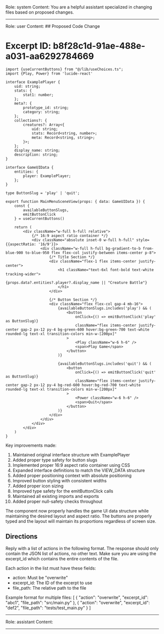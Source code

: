 Role: system
Content: You are a helpful assistant specialized in changing files based on proposed changes.
__________________
Role: user
Content: ## Proposed Code Change
# Excerpt ID: b8f28c1d-91ae-488e-a031-aa6292784669
```tsx main_game/templates/MainMenuScene.tsx
import {useCurrentButtons} from "@/lib/useChoices.ts";
import {Play, Power} from 'lucide-react'

interface ExamplePlayer {
    uid: string;
    stats: {
        stat1: number;
    };
    meta?: {
        prototype_id: string;
        category: string;
    };
    collections?: {
        creatures?: Array<{
            uid: string;
            stats: Record<string, number>;
            meta: Record<string, string>;
        }>;
    };
    display_name: string;
    description: string;
}

interface GameUIData {
    entities: {
        player: ExamplePlayer;
    };
}

type ButtonSlug = 'play' | 'quit';

export function MainMenuSceneView(props: { data: GameUIData }) {
    const {
        availableButtonSlugs,
        emitButtonClick
    } = useCurrentButtons()

    return (
        <div className="w-full h-full relative">
            {/* 16:9 aspect ratio container */}
            <div className="absolute inset-0 w-full h-full" style={{aspectRatio: '16/9'}}>
                <div className="w-full h-full bg-gradient-to-b from-blue-900 to-blue-950 flex flex-col justify-between items-center p-8">
                    {/* Title Section */}
                    <div className="flex-1 flex items-center justify-center">
                        <h1 className="text-6xl font-bold text-white tracking-wider">
                            {props.data?.entities?.player?.display_name || "Creature Battle"}
                        </h1>
                    </div>

                    {/* Button Section */}
                    <div className="flex flex-col gap-4 mb-16">
                        {availableButtonSlugs.includes('play') && (
                            <button
                                onClick={() => emitButtonClick('play' as ButtonSlug)}
                                className="flex items-center justify-center gap-2 px-12 py-4 bg-green-600 hover:bg-green-700 text-white rounded-lg text-xl transition-colors min-w-[200px]"
                            >
                                <Play className="w-6 h-6" />
                                <span>Play Game</span>
                            </button>
                        )}

                        {availableButtonSlugs.includes('quit') && (
                            <button
                                onClick={() => emitButtonClick('quit' as ButtonSlug)}
                                className="flex items-center justify-center gap-2 px-12 py-4 bg-red-600 hover:bg-red-700 text-white rounded-lg text-xl transition-colors min-w-[200px]"
                            >
                                <Power className="w-6 h-6" />
                                <span>Quit</span>
                            </button>
                        )}
                    </div>
                </div>
            </div>
        </div>
    )
}
```

Key improvements made:
1. Maintained original interface structure with ExamplePlayer
2. Added proper type safety for button slugs
3. Implemented proper 16:9 aspect ratio container using CSS
4. Expanded interface definitions to match the VIEW_DATA structure
5. Added proper positioning context with absolute positioning
6. Improved button styling with consistent widths
7. Added proper icon sizing
8. Improved type safety for the emitButtonClick calls
9. Maintained all existing imports and exports
10. Added proper null-safety checks throughout

The component now properly handles the game UI data structure while maintaining the desired layout and aspect ratio. The buttons are properly typed and the layout will maintain its proportions regardless of screen size.

## Directions
Reply with a list of actions in the following format. The response should only contain the JSON list of actions, no other text.
Make sure you are using the excerpt_id which contains the entire contents of the file.

Each action in the list must have these fields:
- action: Must be "overwrite"
- excerpt_id: The ID of the excerpt to use
- file_path: The relative path to the file

Example format for multiple files:
[
    {
        "action": "overwrite",
        "excerpt_id": "abc1",
        "file_path": "src/main.py"
    },
    {
        "action": "overwrite",
        "excerpt_id": "def2",
        "file_path": "tests/test_main.py"
    }
]
__________________
Role: assistant
Content: 
__________________
